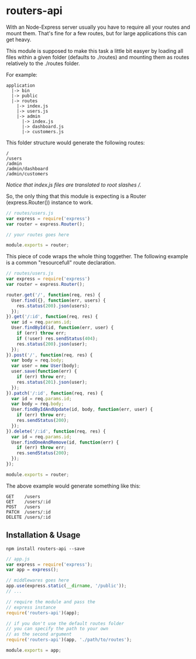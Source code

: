 routers-api
===================

With an Node-Express server usually you have to require all your routes and mount them. That's fine for a few routes, but for large applications this can get heavy.

This module is supposed to make this task a little bit easyer by loading all files within a given folder (defaults to ./routes) and mounting them as routes relatively to the ./routes folder.

For example:
```
application
  |-> bin
  |-> public
  |-> routes
    |-> index.js
    |-> users.js
    |-> admin
      |-> index.js
      |-> dashboard.js
      |-> customers.js
```
This folder structure would generate the following routes:

```
/
/users
/admin
/admin/dashboard
/admin/customers
```
_Notice that index.js files are translated to root slashes /._

So, the only thing that this module is expecting is a Router (express.Router()) instance to work.

```javascript
// routes/users.js
var express = require('express')
var router = express.Router();

// your routes goes here

module.exports = router;
```

This piece of code wraps the whole thing toggether.
The following example is a common "resourcefull" route declaration.
```javascript
// routes/users.js
var express = require('express')
var router = express.Router();

router.get('/', function(req, res) {
  User.find({}, function(err, users) {
    res.status(200).json(users);
  });
}).get('/:id', function(req, res) {
  var id = req.params.id;
  User.findById(id, function(err, user) {
    if (err) throw err;
    if (!user) res.sendStatus(404);
    res.status(200).json(user);
  });
}).post('/', function(req, res) {
  var body = req.body;
  var user = new User(body);
  user.save(function(err) {
    if (err) throw err;
    res.status(201).json(user);
  });
}).patch('/:id', function(req, res) {
  var id = req.params.id;
  var body = req.body;
  User.findByIdAndUpdate(id, body, function(err, user) {
    if (err) throw err;
    res.sendStatus(200);
  });
}).delete('/:id', function(req, res) {
  var id = req.params.id;
  User.findOneAndRemove(id, function(err) {
    if (err) throw err;
    res.sendStatus(200);
  });
});

module.exports = router;
```
The above example would generate something like this:
```
GET    /users
GET    /users/:id
POST   /users
PATCH  /users/:id
DELETE /users/:id
```

## Installation & Usage
```
npm install routers-api --save
```

```javascript
// app.js
var express = require('express');
var app = express();

// middlewares goes here
app.use(express.static(__dirname, '/public'));
// ...

// require the module and pass the
// express instance
require('routers-api')(app);

// if you don't use the default routes folder
// you can specify the path to your own
// as the second argument
require('routers-api')(app, './path/to/routes');

module.exports = app;
```

